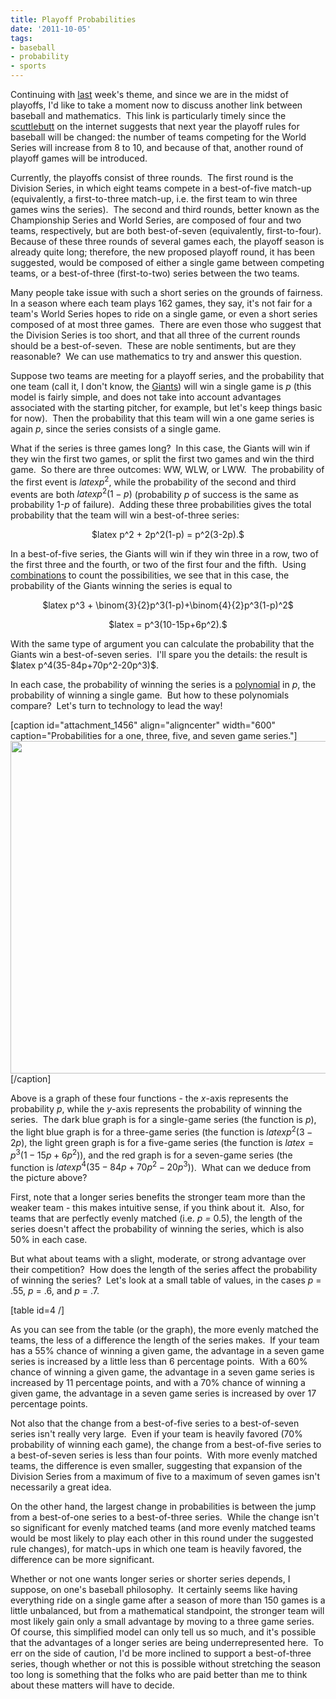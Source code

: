 ```yaml
---
title: Playoff Probabilities
date: '2011-10-05'
tags:
- baseball
- probability
- sports
---
```


Continuing with <a href="http://www.mathgoespop.com/2011/09/moneyball.html">last</a> week's theme, and since we are in the midst of playoffs, I'd like to take a moment now to discuss another link between baseball and mathematics.  This link is particularly timely since the <a href="http://www.baseball-reference.com/blog/archives/10800">scuttlebutt</a> on the internet suggests that next year the playoff rules for baseball will be changed: the number of teams competing for the World Series will increase from 8 to 10, and because of that, another round of playoff games will be introduced.

Currently, the playoffs consist of three rounds.  The first round is the Division Series, in which eight teams compete in a best-of-five match-up (equivalently, a first-to-three match-up, i.e. the first team to win three games wins the series).  The second and third rounds, better known as the Championship Series and World Series, are composed of four and two teams, respectively, but are both best-of-seven (equivalently, first-to-four).  Because of these three rounds of several games each, the playoff season is already quite long; therefore, the new proposed playoff round, it has been suggested, would be composed of either a single game between competing teams, or a best-of-three (first-to-two) series between the two teams.

Many people take issue with such a short series on the grounds of fairness.  In a season where each team plays 162 games, they say, it's not fair for a team's World Series hopes to ride on a single game, or even a short series composed of at most three games.  There are even those who suggest that the Division Series is too short, and that all three of the current rounds should be a best-of-seven.  These are noble sentiments, but are they reasonable?  We can use mathematics to try and answer this question.

Suppose two teams are meeting for a playoff series, and the probability that one team (call it, I don't know, the <a href="http://sanfrancisco.giants.mlb.com/index.jsp?c_id=sf">Giants</a>) will win a single game is <em>p</em> (this model is fairly simple, and does not take into account advantages associated with the starting pitcher, for example, but let's keep things basic for now).  Then the probability that this team will win a one game series is again <em>p</em>, since the series consists of a single game.

What if the series is three games long?  In this case, the Giants will win if they win the first two games, or split the first two games and win the third game.  So there are three outcomes: WW, WLW, or LWW.  The probability of the first event is $latex p^2$, while the probability of the second and third events are both $latex p^2(1-p)$ (probability <em>p</em> of success is the same as probability 1-<em>p</em> of failure).  Adding these three probabilities gives the total probability that the team will win a best-of-three series:
<p style="text-align: center;">$latex p^2 + 2p^2(1-p) = p^2(3-2p).$</p>
<p style="text-align: left;">In a best-of-five series, the Giants will win if they win three in a row, two of the first three and the fourth, or two of the first four and the fifth.  Using <a href="http://en.wikipedia.org/wiki/Combination">combinations</a> to count the possibilities, we see that in this case, the probability of the Giants winning the series is equal to</p>
<p style="text-align: center;">$latex p^3 + \binom{3}{2}p^3(1-p)+\binom{4}{2}p^3(1-p)^2$</p>
<p style="text-align: center;">$latex = p^3(10-15p+6p^2).$</p>
<p style="text-align: left;">With the same type of argument you can calculate the probability that the Giants win a best-of-seven series.  I'll spare you the details: the result is $latex p^4(35-84p+70p^2-20p^3)$.</p>
<p style="text-align: left;">In each case, the probability of winning the series is a <a href="http://en.wikipedia.org/wiki/Polynomial">polynomial</a> in <em>p</em>, the probability of winning a single game.  But how to these polynomials compare?  Let's turn to technology to lead the way!</p>


[caption id="attachment_1456" align="aligncenter" width="600" caption="Probabilities for a one, three, five, and seven game series."]<a href="http://www.mathgoespop.com/wp-content/uploads/2011/10/Picture-5.png"><img class="size-full wp-image-1456" title="Picture 5" src="http://www.mathgoespop.com/wp-content/uploads/2011/10/Picture-5.png" alt="" width="600" height="532" /></a>[/caption]

Above is a graph of these four functions - the <em>x</em>-axis represents the probability <em>p</em>, while the <em>y</em>-axis represents the probability of winning the series.  The dark blue graph is for a single-game series (the function is <em>p</em>), the light blue graph is for a three-game series (the function is $latex p^2(3-2p)$, the light green graph is for a five-game series (the function is $latex = p^3(1-15p+6p^2)$), and the red graph is for a seven-game series (the function is $latex p^4(35-84p+70p^2-20p^3)$).  What can we deduce from the picture above?

First, note that a longer series benefits the stronger team more than the weaker team - this makes intuitive sense, if you think about it.  Also, for teams that are perfectly evenly matched (i.e. <em>p = </em>0.5), the length of the series doesn't affect the probability of winning the series, which is also 50% in each case.

But what about teams with a slight, moderate, or strong advantage over their competition?  How does the length of the series affect the probability of winning the series?  Let's look at a small table of values, in the cases <em>p</em> = .55, <em>p</em> = .6, and <em>p</em> = .7.

[table id=4 /]

As you can see from the table (or the graph), the more evenly matched the teams, the less of a difference the length of the series makes.  If your team has a 55% chance of winning a given game, the advantage in a seven game series is increased by a little less than 6 percentage points.  With a 60% chance of winning a given game, the advantage in a seven game series is increased by 11 percentage points, and with a 70% chance of winning a given game, the advantage in a seven game series is increased by over 17 percentage points.

Not also that the change from a best-of-five series to a best-of-seven series isn't really very large.  Even if your team is heavily favored (70% probability of winning each game), the change from a best-of-five series to a best-of-seven series is less than four points.  With more evenly matched teams, the difference is even smaller, suggesting that expansion of the Division Series from a maximum of five to a maximum of seven games isn't necessarily a great idea.

On the other hand, the largest change in probabilities is between the jump from a best-of-one series to a best-of-three series.  While the change isn't so significant for evenly matched teams (and more evenly matched teams would be most likely to play each other in this round under the suggested rule changes), for match-ups in which one team is heavily favored, the difference can be more significant.

Whether or not one wants longer series or shorter series depends, I suppose, on one's baseball philosophy.  It certainly seems like having everything ride on a single game after a season of more than 150 games is a little unbalanced, but from a mathematical standpoint, the stronger team will most likely gain only a small advantage by moving to a three game series.  Of course, this simplified model can only tell us so much, and it's possible that the advantages of a longer series are being underrepresented here.  To err on the side of caution, I'd be more inclined to support a best-of-three series, though whether or not this is possible without stretching the season too long is something that the folks who are paid better than me to think about these matters will have to decide.

&nbsp;
